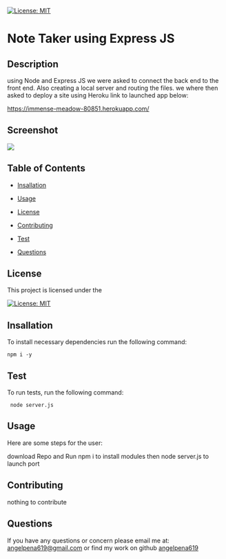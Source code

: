 
 
 [![License: MIT](https://img.shields.io/badge/License-MIT-yellow.svg)](https://opensource.org/licenses/MIT)

 # Note Taker using Express JS
  ##  Description
   using Node and Express JS we were asked to connect the back end to the front end. Also creating a local server and routing the files. we where then asked to deploy a site
   using Heroku link to launched app below:
   
   
  https://immense-meadow-80851.herokuapp.com/
   
   ## Screenshot
   
   ![](public/assets/image/note-screenshot.JPG)


  ## Table of Contents


  * [Insallation](#Insallation)
 
  * [Usage](#Usage)

  * [License](#License)

  * [Contributing](#Contributing)

  * [Test](#Test)

  * [Questions](#Questions)

  
  ## License
   This project is licensed under the 
   
 [![License: MIT](https://img.shields.io/badge/License-MIT-yellow.svg)](https://opensource.org/licenses/MIT)

  ## Insallation
   To install necessary dependencies run the following command: 
   
    npm i -y 

  ## Test
   To run tests, run the following command: 

     node server.js
   
  ## Usage
   Here are some steps for the user: 
   
  download Repo and Run npm i to install modules then node server.js to launch port

  ## Contributing
   nothing to contribute 
   
  ## Questions
  
  If you have any questions or concern please email me at: 
  angelpena619@gmail.com
  or find my work on github
  [angelpena619](https://github.com/angelpena619)
